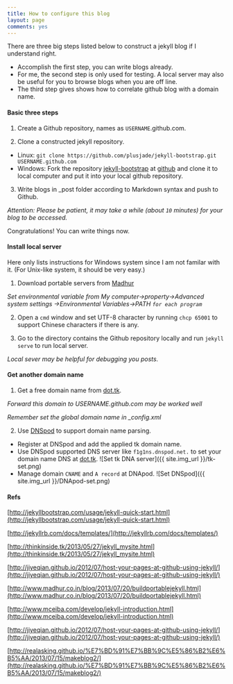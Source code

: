 ```yaml
---
title: How to configure this blog
layout: page
comments: yes
---
```


There are three big steps listed below to construct a jekyll 
blog if I understand right.

* Accomplish the first step, you can write blogs already.
* For me, the second step is only used for testing. A local server 
may also be useful for you to browse blogs when you are off line.
* The third step gives shows how to correlate github blog with a domain name. 

#### Basic three steps
1. Create a Github repository, names as `USERNAME`.github.com.

2. Clone a constructed jekyll repository.
  * Linux: ```git clone https://github.com/plusjade/jekyll-bootstrap.git USERNAME.github.com```
  * Windows: Fork the repository [jekyll-bootstrap](https://github.com/plusjade/jekyll-bootstrap/fork) at [github](https://github.com) and clone it to local computer and put it into your local github repository. 

3. Write blogs in _post folder according to Markdown syntax and push to Github.

*Attention: Please be patient, it may take a while (about `10` minutes) for your blog to be accessed.*

Congratulations! You can write things now.

#### Install local server
Here only lists instructions for Windows system since I am not familar with it.
(For Unix-like system, it should be very easy.)

1. Download portable servers from [Madhur](http://www.madhur.co.in/blog/2013/07/20/buildportablejekyll.html)

  *Set environmental variable from My computer->property->Advanced system settings
  ->Environmental Variables->PATH `for each program`*

2. Open a `cmd` window and set UTF-8 character by running `chcp 65001`
to support Chinese characters if there is any.

3. Go to the directory contains the Github repository locally and run `jekyll serve` to run local server.

*Local sever may be helpful for debugging you posts.*

#### Get another domain name
1. Get a free domain name from [dot.tk](http://dot.tk).

  _Forward this domain to USERNAME.github.com may be worked well_

  *Remember set the global domain name in _config.xml*

2. Use [DNSpod](https://www.dnspod.cn/) to support domain name parsing.
  * Register at DNSpod and add the applied tk domain name.
  * Use DNSpod supported DNS server like `f1g1ns.dnspod.net.` to set your domain name DNS at [dot.tk](http://dot.tk).
  ![Set tk DNA server]({{ site.img_url }}/tk-set.png)
  * Manage domain `CNAME` and `A record` at DNApod.
  ![Set DNSpod]({{ site.img_url }}/DNApod-set.png)

 
#### Refs

[http://jekyllbootstrap.com/usage/jekyll-quick-start.html](http://jekyllbootstrap.com/usage/jekyll-quick-start.html)

[http://jekyllrb.com/docs/templates/](http://jekyllrb.com/docs/templates/)

[http://thinkinside.tk/2013/05/27/jekyll_mysite.html](http://thinkinside.tk/2013/05/27/jekyll_mysite.html)

[http://jiyeqian.github.io/2012/07/host-your-pages-at-github-using-jekyll/](http://jiyeqian.github.io/2012/07/host-your-pages-at-github-using-jekyll/)

[http://www.madhur.co.in/blog/2013/07/20/buildportablejekyll.html](http://www.madhur.co.in/blog/2013/07/20/buildportablejekyll.html)

[http://www.mceiba.com/develop/jekyll-introduction.html](http://www.mceiba.com/develop/jekyll-introduction.html)

[http://jiyeqian.github.io/2012/07/host-your-pages-at-github-using-jekyll/](http://jiyeqian.github.io/2012/07/host-your-pages-at-github-using-jekyll/)

[http://realasking.github.io/%E7%BD%91%E7%BB%9C%E5%86%B2%E6%B5%AA/2013/07/15/makeblog2/](http://realasking.github.io/%E7%BD%91%E7%BB%9C%E5%86%B2%E6%B5%AA/2013/07/15/makeblog2/)
